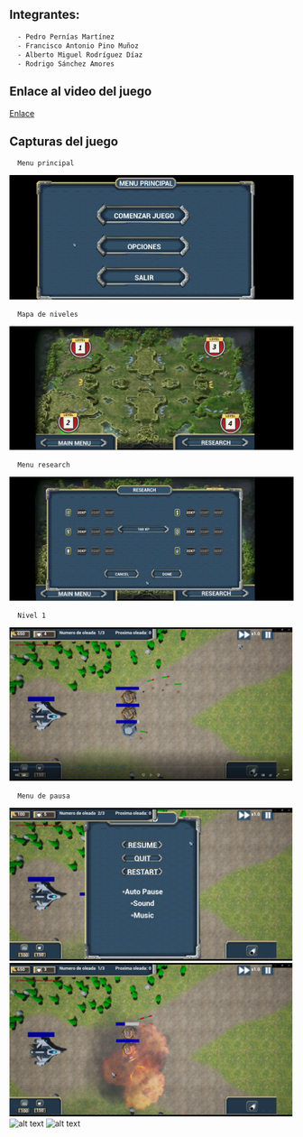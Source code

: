 ## Integrantes:
      - Pedro Pernías Martínez
      - Francisco Antonio Pino Muñoz
      - Alberto Miguel Rodríguez Díaz
      - Rodrigo Sánchez Amores
      
## Enlace al video del juego

[Enlace](https://drive.google.com/file/d/1NvElwIFCMd0AVhG1y_pH40UhOucu6pSK/view?usp=share_link)

## Capturas del juego

      Menu principal
![alt text](https://github.com/SrOverlord/PruebaPGV/blob/FinalFinal/ScreenShots/capMenuPrincipal.png)

      Mapa de niveles
![alt text](https://github.com/SrOverlord/PruebaPGV/blob/FinalFinal/ScreenShots/capMapa.png)

      Menu research
![alt text](https://github.com/SrOverlord/PruebaPGV/blob/FinalFinal/ScreenShots/capResearch.png)

      Nivel 1
![alt text](https://github.com/SrOverlord/PruebaPGV/blob/FinalFinal/ScreenShots/CapMainGame.png)

      Menu de pausa
![alt text](https://github.com/SrOverlord/PruebaPGV/blob/FinalFinal/ScreenShots/CapPauseMode.png)
![alt text](https://github.com/SrOverlord/PruebaPGV/blob/FinalFinal/ScreenShots/CapExplosion.png)
![alt text](https://github.com/SrOverlord/PruebaPGV/blob/FinalFinal/ScreenShots/CapCamaraCa%C3%B1on.png)
![alt text](https://github.com/SrOverlord/PruebaPGV/blob/FinalFinal/ScreenShots/CapCamaraAra%C3%B1a.jpg)
